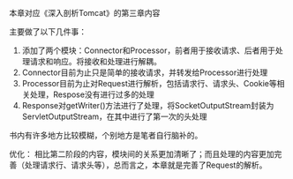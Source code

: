 本章对应《深入剖析Tomcat》的第三章内容

主要做了以下几件事：
1. 添加了两个模块：Connector和Processor，前者用于接收请求、后者用于处理请求和响应。将接收和处理进行解耦。
2. Connector目前为止只是简单的接收请求，并转发给Processor进行处理
3. Processor目前为止对Request进行解析，包括请求行、请求头、Cookie等相关处理，Respose没有进行过多的处理
4. Response对getWriter()方法进行了处理，将SocketOutputStream封装为ServletOutputStream，在其中进行了第一次的头处理

书内有许多地方比较模糊，个别地方是笔者自行脑补的。

优化：
相比第二阶段的内容，模块间的关系更加清晰了；而且处理的内容更加完善（处理请求行、请求头等），总而言之，本章就是完善了Request的解析。